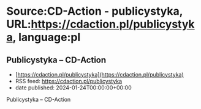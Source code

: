 # Source:CD-Action - publicystyka, URL:https://cdaction.pl/publicystyka, language:pl

## Publicystyka – CD-Action
 - [https://cdaction.pl/publicystyka](https://cdaction.pl/publicystyka)
 - RSS feed: https://cdaction.pl/publicystyka
 - date published: 2024-01-24T00:00:00+00:00

Publicystyka – CD-Action

